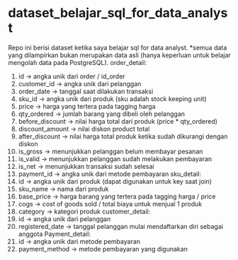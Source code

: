 # dataset_belajar_sql_for_data_analyst
Repo ini berisi dataset  ketika saya belajar sql for data analyst. *semua data yang dilampirkan bukan merupakan data asli (hanya keperluan untuk belajar mengolah data pada PostgreSQL).
order_detail:
1. id → angka unik dari order / id_order
2. customer_id → angka unik dari pelanggan
3. order_date → tanggal saat dilakukan transaksi
4. sku_id → angka unik dari produk (sku adalah stock keeping unit)
5. price → harga yang tertera pada tagging harga
6. qty_ordered → jumlah barang yang dibeli oleh pelanggan
7. before_discount → nilai harga total dari produk (price * qty_ordered)
8. discount_amount → nilai diskon product total
9. after_discount → nilai harga total produk ketika sudah dikurangi dengan diskon
10. is_gross → menunjukkan pelanggan belum membayar pesanan
11. is_valid → menunjukkan pelanggan sudah melakukan pembayaran
12. is_net → menunjukkan transaksi sudah selesai
13. payment_id → angka unik dari metode pembayaran
sku_detail:
1. id → angka unik dari produk (dapat digunakan untuk key saat join)
2. sku_name → nama dari produk
3. base_price → harga barang yang tertera pada tagging harga / price
4. cogs → cost of goods sold / total biaya untuk menjual 1 produk
5. category → kategori produk
customer_detail:
1. id → angka unik dari pelanggan
2. registered_date → tanggal pelanggan mulai mendaftarkan diri sebagai anggota
Payment_detail:
1. id → angka unik dari metode pembayaran
2. payment_method → metode pembayaran yang digunakan
